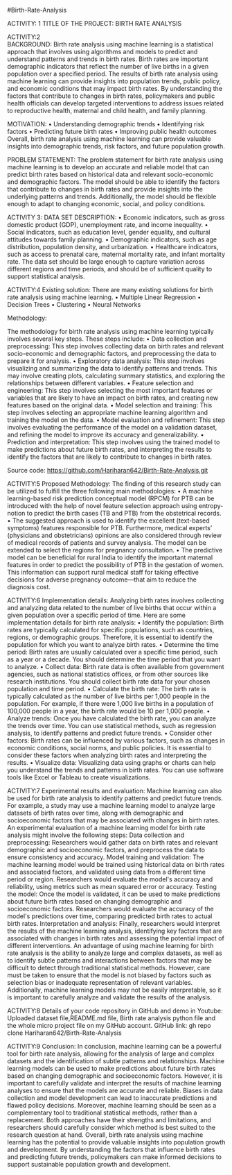#Birth-Rate-Analysis


ACTIVITY: 1
TITLE OF THE PROJECT: BIRTH RATE ANALYSIS

ACTIVITY:2                                                   
BACKGROUND:
               Birth rate analysis using machine learning is a statistical approach that involves using algorithms and models to predict and understand patterns and trends in birth rates. Birth rates are important demographic indicators that reflect the number of live births in a given population over a specified period.
                The results of birth rate analysis using machine learning can provide insights into population trends, public policy, and economic conditions that may impact birth rates. By understanding the factors that contribute to changes in birth rates, policymakers and public health officials can develop targeted interventions to address issues related to reproductive health, maternal and child health, and family planning.

MOTIVATION:
•	Understanding demographic trends
•	Identifying risk factors
•	Predicting future birth rates
•	Improving public health outcomes
Overall, birth rate analysis using machine learning can provide valuable insights into demographic trends, risk factors, and future population growth.

PROBLEM STATEMENT:
                  The problem statement for birth rate analysis using machine learning is to develop an accurate and reliable model that can predict birth rates based on historical data and relevant socio-economic and demographic factors. The model should be able to identify the factors that contribute to changes in birth rates and provide insights into the underlying patterns and trends. Additionally, the model should be flexible enough to adapt to changing economic, social, and policy conditions.


ACTIVITY 3:
DATA SET DESCRIPTION:
•	Economic indicators, such as gross domestic product (GDP), unemployment rate, and income inequality.
•	Social indicators, such as education level, gender equality, and cultural attitudes towards family planning.
•	Demographic indicators, such as age distribution, population density, and urbanization.
•	Healthcare indicators, such as access to prenatal care, maternal mortality rate, and infant mortality rate.
The data set should be large enough to capture variation across different regions and time periods, and should be of sufficient quality to support statistical analysis.

ACTIVITY:4
Existing solution:
There are many existing solutions for birth rate analysis using machine learning.
•	Multiple Linear Regression
•	Decision Trees
•	Clustering
•	Neural Networks

Methodology:

The methodology for birth rate analysis using machine learning typically involves several key steps. These steps include:
•	Data collection and preprocessing: This step involves collecting data on birth rates and relevant socio-economic and demographic factors, and preprocessing the data to prepare it for analysis.
•	Exploratory data analysis: This step involves visualizing and summarizing the data to identify patterns and trends. This may involve creating plots, calculating summary statistics, and exploring the relationships between different variables.
•	Feature selection and engineering: This step involves selecting the most important features or variables that are likely to have an impact on birth rates, and creating new features based on the original data.
•	Model selection and training: This step involves selecting an appropriate machine learning algorithm and training the model on the data. 
•	Model evaluation and refinement: This step involves evaluating the performance of the model on a validation dataset, and refining the model to improve its accuracy and generalizability. 
•	Prediction and interpretation: This step involves using the trained model to make predictions about future birth rates, and interpreting the results to identify the factors that are likely to contribute to changes in birth rates.




Source code: https://github.com/Hariharan642/Birth-Rate-Analysis.git
	

ACTIVITY:5
Proposed Methodology:
The finding of this research study can be utilized to fulfill the three following main methodologies:
•	A machine learning-based risk prediction conceptual model (RPCM) for PTB can be introduced with the help of novel feature selection approach using entropy-notion to predict the birth cases (TB and PTB) from the obstetrical records.
•	The suggested approach is used to identify the excellent (text-based symptoms) features responsible for PTB. Furthermore, medical experts’ (physicians and obstetricians) opinions are also considered through review of medical records of patients and survey analysis. The model can be extended to select the regions for pregnancy consultation.
•	The predictive model can be beneficial for rural India to identify the important maternal features in order to predict the possibility of PTB in the gestation of women. This information can support rural medical staff for taking effective decisions for adverse pregnancy outcome—that aim to reduce the diagnosis cost.




ACTIVITY:6
Implementation details:
Analyzing birth rates involves collecting and analyzing data related to the number of live births that occur within a given population over a specific period of time. Here are some implementation details for birth rate analysis:
•	Identify the population: Birth rates are typically calculated for specific populations, such as countries, regions, or demographic groups. Therefore, it is essential to identify the population for which you want to analyze birth rates.
•	Determine the time period: Birth rates are usually calculated over a specific time period, such as a year or a decade. You should determine the time period that you want to analyze.
•	Collect data: Birth rate data is often available from government agencies, such as national statistics offices, or from other sources like research institutions. You should collect birth rate data for your chosen population and time period.
•	Calculate the birth rate: The birth rate is typically calculated as the number of live births per 1,000 people in the population. For example, if there were 1,000 live births in a population of 100,000 people in a year, the birth rate would be 10 per 1,000 people.
•	Analyze trends: Once you have calculated the birth rate, you can analyze the trends over time. You can use statistical methods, such as regression analysis, to identify patterns and predict future trends.
•	Consider other factors: Birth rates can be influenced by various factors, such as changes in economic conditions, social norms, and public policies. It is essential to consider these factors when analyzing birth rates and interpreting the results.
•	Visualize data: Visualizing data using graphs or charts can help you understand the trends and patterns in birth rates. You can use software tools like Excel or Tableau to create visualizations.
 
 
 
 
ACTIVITY:7
Experimental results and evaluation:
Machine learning can also be used for birth rate analysis to identify patterns and predict future trends. For example, a study may use a machine learning model to analyze large datasets of birth rates over time, along with demographic and socioeconomic factors that may be associated with changes in birth rates.
An experimental evaluation of a machine learning model for birth rate analysis might involve the following steps:
Data collection and preprocessing: Researchers would gather data on birth rates and relevant demographic and socioeconomic factors, and preprocess the data to ensure consistency and accuracy.
Model training and validation: The machine learning model would be trained using historical data on birth rates and associated factors, and validated using data from a different time period or region. Researchers would evaluate the model's accuracy and reliability, using metrics such as mean squared error or accuracy.
Testing the model: Once the model is validated, it can be used to make predictions about future birth rates based on changing demographic and socioeconomic factors. Researchers would evaluate the accuracy of the model's predictions over time, comparing predicted birth rates to actual birth rates.
Interpretation and analysis: Finally, researchers would interpret the results of the machine learning analysis, identifying key factors that are associated with changes in birth rates and assessing the potential impact of different interventions.
An advantage of using machine learning for birth rate analysis is the ability to analyze large and complex datasets, as well as to identify subtle patterns and interactions between factors that may be difficult to detect through traditional statistical methods. However, care must be taken to ensure that the model is not biased by factors such as selection bias or inadequate representation of relevant variables. Additionally, machine learning models may not be easily interpretable, so it is important to carefully analyze and validate the results of the analysis.

ACTIVITY:8
Details of your code repository in GitHub and demo in Youtube:
 Uploaded dataset file,README.md file, Birth rate analysis python file and the whole micro project file on my GitHub account. 
GitHub link: gh repo clone Hariharan642/Birth-Rate-Analysis

ACTIVITY:9
Conclusion:
	In conclusion, machine learning can be a powerful tool for birth rate analysis, allowing for the analysis of large and complex datasets and the identification of subtle patterns and relationships. Machine learning models can be used to make predictions about future birth rates based on changing demographic and socioeconomic factors.
However, it is important to carefully validate and interpret the results of machine learning analyses to ensure that the models are accurate and reliable. Biases in data collection and model development can lead to inaccurate predictions and flawed policy decisions.
Moreover, machine learning should be seen as a complementary tool to traditional statistical methods, rather than a replacement. Both approaches have their strengths and limitations, and researchers should carefully consider which method is best suited to the research question at hand.
Overall, birth rate analysis using machine learning has the potential to provide valuable insights into population growth and development. By understanding the factors that influence birth rates and predicting future trends, policymakers can make informed decisions to support sustainable population growth and development.


